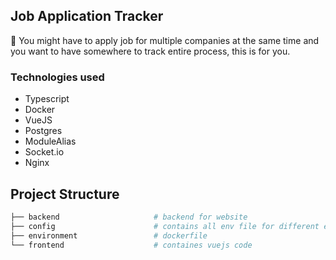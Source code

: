 ## Job Application Tracker

📅 You might have to apply job for multiple companies at the same time and you want to have somewhere to track entire process,
this is for you.

### Technologies used

- Typescript
- Docker
- VueJS
- Postgres
- ModuleAlias
- Socket.io
- Nginx

## Project Structure

```bash
├── backend                     # backend for website
├── config                      # contains all env file for different environments
├── environment                 # dockerfile
└── frontend                    # containes vuejs code
```
